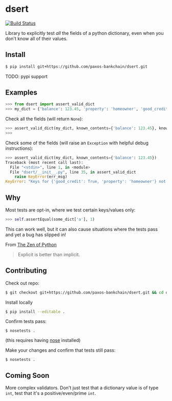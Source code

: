 # dsert

[![Build Status](https://travis-ci.org/paxos-bankchain/dsert.svg?branch=master)](https://travis-ci.org/paxos-bankchain/dsert)

Library to explicitly test *all* the fields of a python dictionary, even when you don't know all of their values.

## Install

```bash
$ pip install git+https://github.com/paxos-bankchain/dsert.git
```
TODO: pypi support

## Examples

```python
>>> from dsert import assert_valid_dict
>>> my_dict = {'balance': 123.45, 'property': 'homeowner', 'good_credit': True}
```

Check all the fields (will return `None`):
```python
>>> assert_valid_dict(my_dict, known_contents={'balance': 123.45}, known_types={'property': str}, excluded_fields=['good_credit'])
>>>
```

Check some of the fields (will raise an `Exception` with helpful debug instructions):
```python
>>> assert_valid_dict(my_dict, known_contents={'balance': 123.45})
Traceback (most recent call last):
  File "<stdin>", line 1, in <module>
  File "dsert/__init__.py", line 35, in assert_valid_dict
    raise KeyError(err_msg)
KeyError: "Keys for {'good_credit': True, 'property': 'homeowner'} not in known_contents keys (['balance']), known_types keys ([]), nor excluded_fields ([])."
```

## Why

Most tests are opt-in, where we test certain keys/values only:
```python
>>> self.assertEqual(some_dict['a'], 1)
```

This can work well, but it can also cause situations where the tests pass and yet a bug has slipped in!

From [The Zen of Python](https://www.python.org/dev/peps/pep-0020/)
> Explicit is better than implicit.

## Contributing

Check out repo:
```bash
$ git checkout git+https://github.com/paxos-bankchain/dsert.git && cd dsert
```

Install locally
```bash
$ pip install --editable .
```

Confirm tests pass:
```
$ nosetests .
```
(this requires having [nose](http://nose.readthedocs.io/en/latest/]) installed)

Make your changes and confirm that tests still pass:
```
$ nosetests .
```

## Coming Soon

More complex validators. Don't just test that a dictionary value is of type `int`, test that it's a positive/even/prime `int`.
